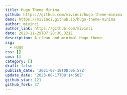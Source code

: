 ```yaml
---
title: Hugo Theme Minima
github: https://github.com/mivinci/hugo-theme-minima
demo: https://mivinci.github.io/hugo-theme-minima
author: mivinci
author_link: https://github.com/mivinci
date: 2023-11-29T07:28:36.321Z
description: A clean and minimal Hugo theme.
ssg:
  - Hugo
css: []
cms: []
category: []
draft: false
publish_date: '2021-07-18T08:06:57Z'
update_date: '2023-08-17T08:14:50Z'
github_star: 121
github_fork: 37
---
```

